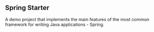 ## Spring Starter
A demo project that implements the main features of the most common framework for writing Java applications - Spring.